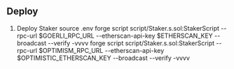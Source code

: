 ## Deploy

1. Deploy Staker
source .env
forge script script/Staker.s.sol:StakerScript --rpc-url $GOERLI_RPC_URL --etherscan-api-key $ETHERSCAN_KEY --broadcast --verify -vvvv
forge script script/Staker.s.sol:StakerScript --rpc-url $OPTIMISM_RPC_URL --etherscan-api-key $OPTIMISTIC_ETHERSCAN_KEY --broadcast --verify -vvvv

